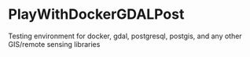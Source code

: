 # PlayWithDockerGDALPost
Testing environment for docker, gdal, postgresql, postgis, and any other GIS/remote sensing libraries
